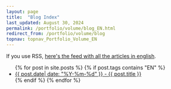 ```yaml
---
layout: page
title:  "Blog Index"
last_updated: August 30, 2024
permalink: /portfolio/volume/blog_EN.html
redirect_from: /portfolio/volume/blog
topnav: topnav_Portfolio_Volume_EN
---
```


If you use RSS, [here's the feed with all the articles in english](https://falano.github.io/feed/ceramics.xml).

<ul>
  {% for post in site.posts %}
    {% if post.tags contains "EN" %}
    <li>
      <a href="{{ post.url }}">{{ post.date| date: "%Y-%m-%d" }} - {{ post.title }}</a>
    </li>
      {% endif %}
  {% endfor %}
</ul>
